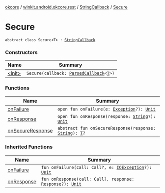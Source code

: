 [okcore](../../../index.md) / [winkit.android.okcore.rest](../../index.md) / [StringCallback](../index.md) / [Secure](./index.md)

# Secure

`abstract class Secure<T> : `[`StringCallback`](../index.md)

### Constructors

| Name | Summary |
|---|---|
| [&lt;init&gt;](-init-.md) | `Secure(callback: `[`ParsedCallback`](../../../winkit.android.okcore/-parsed-callback/index.md)`<`[`T`](index.md#T)`>)` |

### Functions

| Name | Summary |
|---|---|
| [onFailure](on-failure.md) | `open fun onFailure(e: `[`Exception`](https://kotlinlang.org/api/latest/jvm/stdlib/kotlin/-exception/index.html)`?): `[`Unit`](https://kotlinlang.org/api/latest/jvm/stdlib/kotlin/-unit/index.html) |
| [onResponse](on-response.md) | `open fun onResponse(response: `[`String`](https://kotlinlang.org/api/latest/jvm/stdlib/kotlin/-string/index.html)`?): `[`Unit`](https://kotlinlang.org/api/latest/jvm/stdlib/kotlin/-unit/index.html) |
| [onSecureResponse](on-secure-response.md) | `abstract fun onSecureResponse(response: `[`String`](https://kotlinlang.org/api/latest/jvm/stdlib/kotlin/-string/index.html)`): `[`T`](index.md#T)`?` |

### Inherited Functions

| Name | Summary |
|---|---|
| [onFailure](../on-failure.md) | `fun onFailure(call: Call?, e: `[`IOException`](https://developer.android.com/reference/java/io/IOException.html)`?): `[`Unit`](https://kotlinlang.org/api/latest/jvm/stdlib/kotlin/-unit/index.html) |
| [onResponse](../on-response.md) | `fun onResponse(call: Call?, response: Response?): `[`Unit`](https://kotlinlang.org/api/latest/jvm/stdlib/kotlin/-unit/index.html) |
